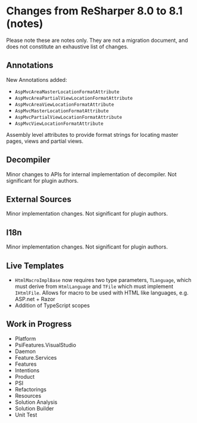 # Changes from ReSharper 8.0 to 8.1 (notes)

Please note these are notes only. They are not a migration document, and does not constitute an exhaustive list of changes.

## Annotations

New Annotations added:

* `AspMvcAreaMasterLocationFormatAttribute`
* `AspMvcAreaPartialViewLocationFormatAttribute`
* `AspMvcAreaViewLocationFormatAttribute`
* `AspMvcMasterLocationFormatAttribute`
* `AspMvcPartialViewLocationFormatAttribute`
* `AspMvcViewLocationFormatAttribute`

Assembly level attributes to provide format strings for locating master pages, views and partial views.

## Decompiler

Minor changes to APIs for internal implementation of decompiler. Not significant for plugin authors.

## External Sources

Minor implementation changes. Not significant for plugin authors.

## I18n

Minor implementation changes. Not significant for plugin authors.

## Live Templates

* `HtmlMacroImplBase` now requires two type parameters, `TLanguage`, which must derive from `HtmlLanguage` and `TFile` which must implement `IHtmlFile`. Allows for macro to be used with HTML like languages, e.g. ASP.net + Razor
* Addition of TypeScript scopes

## Work in Progress

* Platform
* PsiFeatures.VisualStudio
* Daemon
* Feature.Services
* Features
* Intentions
* Product
* PSI
* Refactorings
* Resources
* Solution Analysis
* Solution Builder
* Unit Test